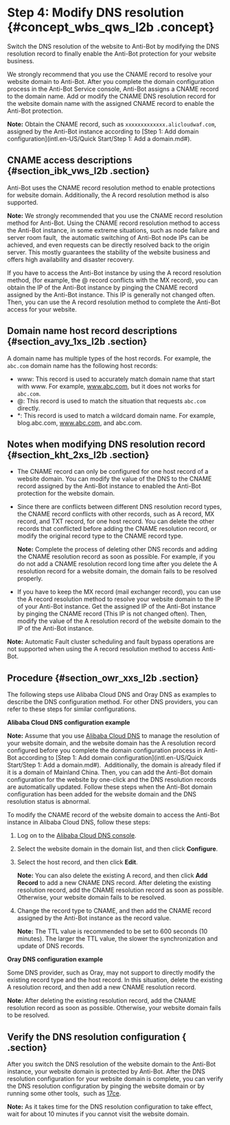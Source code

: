# Step 4: Modify DNS resolution {#concept_wbs_qws_l2b .concept}

Switch the DNS resolution of the website to Anti-Bot by modifying the DNS resolution record to finally enable the Anti-Bot protection for your website business.

We strongly recommend that you use the CNAME record to resolve your website domain to Anti-Bot. After you complete the domain configuration process in the Anti-Bot Service console, Anti-Bot assigns a CNAME record to the domain name. Add or modify the CNAME DNS resolution record for the website domain name with the assigned CNAME record to enable the Anti-Bot protection.

**Note:** Obtain the CNAME record, such as `xxxxxxxxxxxxx.alicloudwaf.com`, assigned by the Anti-Bot instance according to [Step 1: Add domain configuration](intl.en-US/Quick Start/Step 1: Add a domain.md#). 

## CNAME access descriptions {#section_ibk_vws_l2b .section}

Anti-Bot uses the CNAME record resolution method to enable protections for website domain. Additionally, the A record resolution method is also supported.

**Note:** We strongly recommended that you use the CNAME record resolution method for Anti-Bot. Using the CNAME record resolution method to access the Anti-Bot instance, in some extreme situations, such as node failure and server room fault,  the automatic switching of Anti-Bot node IPs can be achieved, and even requests can be directly resolved back to the origin server. This mostly guarantees the stability of the website business and offers high availability and disaster recovery.

If you have to access the Anti-Bot instance by using the A record resolution method, \(for example, the @ record conflicts with the MX record\), you can obtain the IP of the Anti-Bot instance by pinging the CNAME record assigned by the Anti-Bot instance. This IP is generally not changed often. Then, you can use the A record resolution method to complete the Anti-Bot access for your website.

## Domain name host record descriptions {#section_avy_1xs_l2b .section}

A domain name has multiple types of the host records. For example, the `abc.com` domain name has the following host records:

-   www: This record is used to accurately match domain name that start with www. For example, www.abc.com, but it does not works for `abc.com`.
-   @: This record is used to match the situation that requests `abc.com` directly.
-   \*: This record is used to match a wildcard domain name. For example, blog.abc.com, www.abc.com, and abc.com.

## Notes when modifying DNS resolution record {#section_kht_2xs_l2b .section}

-   The CNAME record can only be configured for one host record of a website domain. You can modify the value of the DNS to the CNAME record assigned by the Anti-Bot instance to enabled the Anti-Bot protection for the website domain.

-   Since there are conflicts between different DNS resolution record types, the CNAME record conflicts with other records, such as A record, MX record, and TXT record, for one host record. You can delete the other records that conflicted before adding the CNAME resolution record, or modify the original record type to the CNAME record type.

    **Note:** Complete the process of deleting other DNS records and adding the CNAME resolution record as soon as possible. For example, if you do not add a CNAME resolution record long time after you delete the A resolution record for a website domain, the domain fails to be resolved properly.

-   If you have to keep the MX record \(mail exchanger record\), you can use the A record resolution method to resolve your website domain to the IP of your Anti-Bot instance. Get the assigned IP of the Anti-Bot instance by pinging the CNAME record \(This IP is not changed often\). Then, modify the value of the A resolution record of the website domain to the IP of the Anti-Bot instance.

**Note:** Automatic Fault cluster scheduling and fault bypass operations are not supported when using the A record resolution method to access Anti-Bot.


## Procedure {#section_owr_xxs_l2b .section}

The following steps use Alibaba Cloud DNS and Oray DNS as examples to describe the DNS configuration method. For other DNS providers, you can refer to these steps for similar configurations.

**Alibaba Cloud DNS configuration example**

**Note:** Assume that you use [Alibaba Cloud DNS](https://www.alibabacloud.com/product/dns) to manage the resolution of your website domain, and the website domain has the A resolution record configured before you complete the domain configuration process in Anti-Bot according to [Step 1: Add domain configuration](intl.en-US/Quick Start/Step 1: Add a domain.md#).  Additionally, the domain is already filed if it is a domain of Mainland China. Then, you can add the Anti-Bot domain configuration for the website by one-click and the DNS resolution records are automatically updated. Follow these steps when the Anti-Bot domain configuration has been added for the website domain and the DNS resolution status is abnormal.

To modify the CNAME record of the website domain to access the Anti-Bot instance in Alibaba Cloud DNS, follow these steps:

1.  Log on to the [Alibaba Cloud DNS console](https://dns.console.aliyun.com/#/dns/domainList).
2.  Select the website domain in the domain list, and then click **Configure**.
3.  Select the host record, and then click **Edit**.

    **Note:** You can also delete the existing A record, and then click **Add Record** to add a new CNAME DNS record. After deleting the existing resolution record, add the CNAME resolution record as soon as possible. Otherwise, your website domain fails to be resolved.

4.  Change the record type to CNAME, and then add the CNAME record assigned by the Anti-Bot instance as the record value.

    **Note:** The TTL value is recommended to be set to 600 seconds \(10 minutes\). The larger the TTL value, the slower the synchronization and update of DNS records.


**Oray DNS configuration example**

Some DNS provider, such as Oray, may not support to directly modify the existing record type and the host record. In this situation, delete the existing A resolution record, and then add a new CNAME resolution record.

**Note:** After deleting the existing resolution record, add the CNAME resolution record as soon as possible. Otherwise, your website domain fails to be resolved.

## Verify the DNS resolution configuration { .section}

After you switch the DNS resolution of the website domain to the Anti-Bot instance, your website domain is protected by Anti-Bot. After the DNS resolution configuration for your website domain is complete, you can verify the DNS resolution configuration by pinging the website domain or by running some other tools,  such as [17ce](https://www.17ce.com/).

**Note:** As it takes time for the DNS resolution configuration to take effect, wait for about 10 minutes if you cannot visit the website domain.

